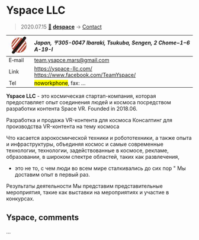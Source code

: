 # Yspace LLC
> 2020.07.15 **[🚀](../index/index.md) [despace](index.md)** → [Contact](contact.md)

|[![](f/contact/y/yspace_logo1_thumb.jpg)](f/contact/y/yspace_logo1.png)|*Japan, 〒305-0047 Ibaraki, Tsukuba, Sengen, 2 Chome−1−6 A-19-I*|
|:--|:--|
|E‑mail| <team.ysapce.mars@gmail.com> |
|Link| <https://yspace-llc.com/><br> <https://www.facebook.com/TeamYspace/> |
|Tel| <mark>noworkphone</mark>, fax: … |

**Yspace LLC** - это космическая стартап-компания, которая предоставляет опыт соединения людей и космоса посредством разработки контента Space VR. Founded in 2018.06.

Разработка и продажа VR-контента для космоса
Консалтинг для производства VR-контента на тему космоса


Что касается аэрокосмической техники и робототехники,
а также опыта и инфраструктуры,
объединяя космос и самые современные технологии,
технологии, задействованные в космосе, рекламе, образовании,
в широком спектре областей, таких как развлечения,
- это не то, с чем люди во всем мире сталкивались до сих пор
" Мы доставим опыт в первый раз.

Результаты деятельности
Мы представим представительные мероприятия, такие как выставки на мероприятиях и участие в конкурсах.

<p style="page-break-after:always"> </p>

## Yspace, comments

…

